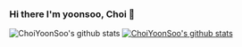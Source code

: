 ### Hi there I'm yoonsoo, Choi 👋
<!--
**ChoiYoonSoo/ChoiYoonSoo** is a ✨ _special_ ✨ repository because its `README.md` (this file) appears on your GitHub profile.

Here are some ideas to get you started:

- 🔭 I’m currently working on ...
- 🌱 I’m currently learning ...
- 👯 I’m looking to collaborate on ...
- 🤔 I’m looking for help with ...
- 💬 Ask me about ...
- 📫 How to reach me: ...
- 😄 Pronouns: ...
- ⚡ Fun fact: ...
-->
![ChoiYoonSoo's github stats](https://github-readme-stats.vercel.app/api?username=ChoiYoonSoo&show_icons=true&theme=dracula) [![ChoiYoonSoo's github stats](https://github-readme-stats.vercel.app/api/top-langs/?username=ChoiYoonSoo&show_icons=true&hide_border=true&title_color=004386&icon_color=004386&layout=compact)](https://github.com/ChoiYoonSoo)
